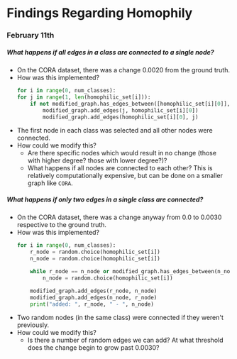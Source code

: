 # Findings Regarding Homophily

### February 11th
##### What happens if all edges in a class are connected to a single node?
- On the CORA dataset, there was a change $0.0020$ from the ground truth.
- How was this implemented?
    ``` Python
    for i in range(0, num_classes):
    for j in range(1, len(homophilic_set[i])):
        if not modified_graph.has_edges_between([homophilic_set[i][0]], j):
            modified_graph.add_edges(j, homophilic_set[i][0])
            modified_graph.add_edges(homophilic_set[i][0], j)
    ```
- The first node in each class was selected and all other nodes were connected.
- How could we modify this?
  - Are there specific nodes which would result in no change (those with higher degree? those with lower degree?)?
  - What happens if all nodes are connected to each other? This is relatively computationally expensive, but can be done on a smaller graph like ```CORA```. 

##### What happens if only two edges in a single class are connected?
- On the CORA dataset, there was a change anyway from $0.0$ to $0.0030$ respective to the ground truth.
- How was this implemented?
    ``` Python
    for i in range(0, num_classes):
        r_node = random.choice(homophilic_set[i])
        n_node = random.choice(homophilic_set[i])

        while r_node == n_node or modified_graph.has_edges_between(n_node, r_node):
            n_node = random.choice(homophilic_set[i])

        modified_graph.add_edges(r_node, n_node)
        modified_graph.add_edges(n_node, r_node)
        print("added: ", r_node, " - ", n_node)
    ```
- Two random nodes (in the same class) were connected if they weren't previously.
- How could we modify this?
  - Is there a number of random edges we can add? At what threshold does the change begin to grow past $0.0030$?

